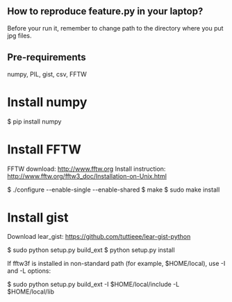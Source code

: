 ## How to reproduce feature.py in your laptop?

Before your run it, remember to change path to the directory where you put jpg files.

## Pre-requirements
numpy, PIL, gist, csv, FFTW

# Install numpy
$ pip install numpy

# Install FFTW
FFTW download: http://www.fftw.org
Install instruction: http://www.fftw.org/fftw3_doc/Installation-on-Unix.html

$ ./configure --enable-single --enable-shared
$ make
$ sudo make install

# Install gist

Download lear_gist: https://github.com/tuttieee/lear-gist-python

$ sudo python setup.py build_ext
$ python setup.py install

If fftw3f is installed in non-standard path (for example, $HOME/local), use -I and -L options:

$ sudo python setup.py build_ext -I $HOME/local/include -L $HOME/local/lib


